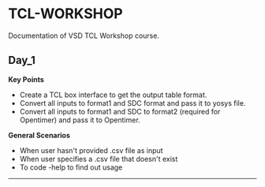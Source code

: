 # TCL-WORKSHOP
Documentation of VSD TCL Workshop course.

## Day_1

**Key Points**
- Create a TCL box interface to get the output table format. 
- Convert all inputs to format1 and SDC format and pass it to yosys file.
- Convert all inputs to format1 and SDC to format2 (required for Opentimer) and pass it to Opentimer.

**General Scenarios**
- When user hasn't provided .csv file as input
- When user specifies a .csv file that doesn't exist
- To code -help to find out usage

------
